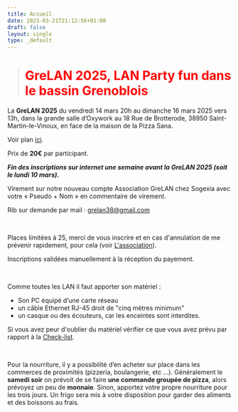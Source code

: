 ```yaml
---
title: Accueil
date: 2023-03-21T21:12:56+01:00
draft: false
layout: single
type: _default
---
```

> # <FONT COLOR=Red> **GreLAN 2025**, LAN Party fun dans le bassin Grenoblois </FONT>

La **GreLAN 2025** du vendredi 14 mars 20h au dimanche 16 mars 2025 vers 13h, dans la grande salle d’Oxywork au 18 Rue de Brotterode, 38950 Saint-Martin-le-Vinoux, en face de la maison de la Pizza Sana.

Voir plan [ici](/map/).

Prix de **20€** par participant.

***Fin des inscriptions sur internet une semaine avant la GreLAN 2025 (soit le lundi 10 mars).***

Virement sur notre nouveau compte Association GreLAN chez Sogexia avec votre « Pseudo + Nom » en commentaire de virement. 

Rib sur demande par mail : grelan38@gmail.com

&nbsp;

Places limitées à 25, merci de vous inscrire et en cas d'annulation de me prévenir rapidement, pour cela (voir [L'association](/about/)).

Inscriptions validées manuellement à la réception du payement.

&nbsp;

Comme toutes les LAN il faut apporter son matériel :

* Son PC équipé d’une carte réseau
* un câble Ethernet RJ-45 droit de "cinq mètres minimum" 
* un casque ou des écouteurs, car les enceintes sont interdites. 

Si vous avez peur d'oublier du matériel vérifier ce que vous avez prévu par rapport à la [Check-list](/check-list.pdf).

&nbsp;

Pour la nourriture, il y a possibilité d’en acheter sur place dans les commerces de proximités (pizzeria, boulangerie, etc ...).
Généralement le **samedi soir** on prévoit de se faire **une commande groupée de pizza**, alors prévoyez un peu de **monnaie**.
Sinon, apportez votre propre nourriture pour les trois jours. Un frigo sera mis à votre disposition pour garder des aliments et des boissons au frais.